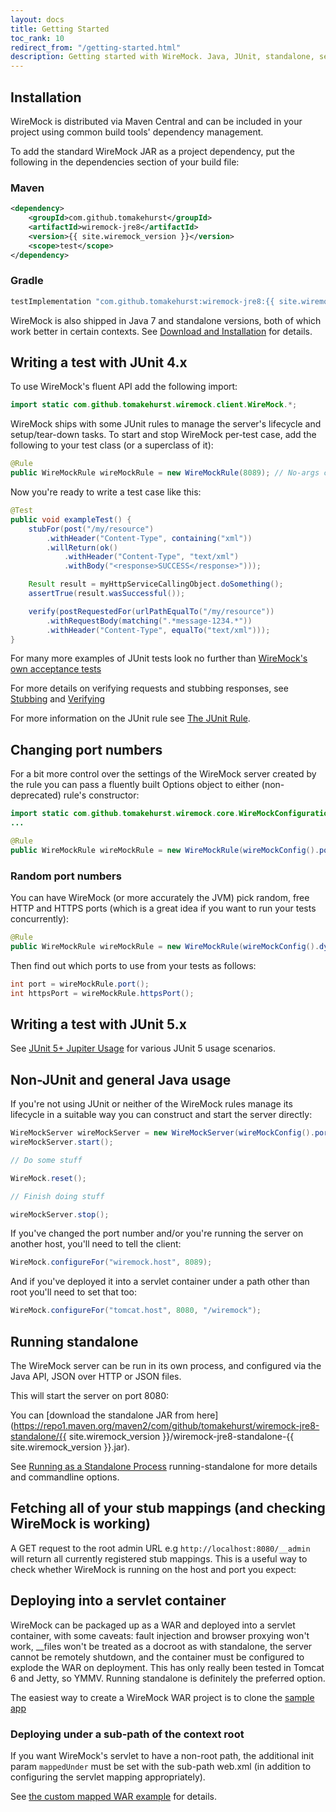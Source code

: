 ```yaml
---
layout: docs
title: Getting Started
toc_rank: 10
redirect_from: "/getting-started.html"
description: Getting started with WireMock. Java, JUnit, standalone, servlet container.
---
```


## Installation

WireMock is distributed via Maven Central and can be included in your project using common build tools' dependency management.

To add the standard WireMock JAR as a project dependency, put the following in the dependencies section of your build file:

### Maven

```xml
<dependency>
    <groupId>com.github.tomakehurst</groupId>
    <artifactId>wiremock-jre8</artifactId>
    <version>{{ site.wiremock_version }}</version>
    <scope>test</scope>
</dependency>
```

### Gradle

```groovy
testImplementation "com.github.tomakehurst:wiremock-jre8:{{ site.wiremock_version }}"
```

WireMock is also shipped in Java 7 and standalone versions, both of which work better in certain contexts.
See [Download and Installation](/docs/download-and-installation/) for details.

## Writing a test with JUnit 4.x

To use WireMock's fluent API add the following import:

```java
import static com.github.tomakehurst.wiremock.client.WireMock.*;
```

WireMock ships with some JUnit rules to manage the server's lifecycle
and setup/tear-down tasks. To start and stop WireMock per-test case, add
the following to your test class (or a superclass of it):

```java
@Rule
public WireMockRule wireMockRule = new WireMockRule(8089); // No-args constructor defaults to port 8080
```

Now you're ready to write a test case like this:

```java
@Test
public void exampleTest() {
    stubFor(post("/my/resource")
        .withHeader("Content-Type", containing("xml"))
        .willReturn(ok()
            .withHeader("Content-Type", "text/xml")
            .withBody("<response>SUCCESS</response>")));

    Result result = myHttpServiceCallingObject.doSomething();
    assertTrue(result.wasSuccessful());

    verify(postRequestedFor(urlPathEqualTo("/my/resource"))
        .withRequestBody(matching(".*message-1234.*"))
        .withHeader("Content-Type", equalTo("text/xml")));
}
```

For many more examples of JUnit tests look no further than [WireMock's
own acceptance
tests](https://github.com/tomakehurst/wiremock/tree/master/src/test/java/com/github/tomakehurst/wiremock)

For more details on verifying requests and stubbing responses, see [Stubbing](/docs/stubbing) and [Verifying](/docs/verifying/)

For more information on the JUnit rule see [The JUnit Rule](/docs/junit-rule/).

## Changing port numbers

For a bit more control over the settings of the WireMock server created
by the rule you can pass a fluently built Options object to either
(non-deprecated) rule's constructor:

```java
import static com.github.tomakehurst.wiremock.core.WireMockConfiguration.wireMockConfig;
...

@Rule
public WireMockRule wireMockRule = new WireMockRule(wireMockConfig().port(8089).httpsPort(8443));
```

### Random port numbers

You can have WireMock (or more accurately the JVM) pick random, free
HTTP and HTTPS ports (which is a great idea if you want to run your
tests concurrently):

```java
@Rule
public WireMockRule wireMockRule = new WireMockRule(wireMockConfig().dynamicPort().dynamicHttpsPort());
```

Then find out which ports to use from your tests as follows:

```java
int port = wireMockRule.port();
int httpsPort = wireMockRule.httpsPort();
```

## Writing a test with JUnit 5.x

See [JUnit 5+ Jupiter Usage](/docs/junit-jupiter/) for various JUnit 5 usage scenarios.

## Non-JUnit and general Java usage

If you're not using JUnit or neither of the WireMock rules manage its
lifecycle in a suitable way you can construct and start the server
directly:

```java
WireMockServer wireMockServer = new WireMockServer(wireMockConfig().port(8089)); //No-args constructor will start on port 8080, no HTTPS
wireMockServer.start();

// Do some stuff

WireMock.reset();

// Finish doing stuff

wireMockServer.stop();
```

If you've changed the port number and/or you're running the server on
another host, you'll need to tell the client:

```java
WireMock.configureFor("wiremock.host", 8089);
```

And if you've deployed it into a servlet container under a path other
than root you'll need to set that too:

```java
WireMock.configureFor("tomcat.host", 8080, "/wiremock");
```

## Running standalone

The WireMock server can be run in its own process, and configured via
the Java API, JSON over HTTP or JSON files.

This will start the server on port 8080:

You can [download the standalone JAR from
here](https://repo1.maven.org/maven2/com/github/tomakehurst/wiremock-jre8-standalone/{{ site.wiremock_version }}/wiremock-jre8-standalone-{{ site.wiremock_version }}.jar).

See [Running as a Standalone Process](/docs/running-standalone/) running-standalone for more details and commandline options.

Fetching all of your stub mappings (and checking WireMock is working)
---------------------------------------------------------------------

A GET request to the root admin URL e.g `http://localhost:8080/__admin`
will return all currently registered stub mappings. This is a useful way
to check whether WireMock is running on the host and port you expect:

## Deploying into a servlet container

WireMock can be packaged up as a WAR and deployed into a servlet
container, with some caveats: fault injection and browser proxying won't
work, \_\_files won't be treated as a docroot as with standalone, the
server cannot be remotely shutdown, and the container must be configured
to explode the WAR on deployment. This has only really been tested in
Tomcat 6 and Jetty, so YMMV. Running standalone is definitely the
preferred option.

The easiest way to create a WireMock WAR project is to clone the [sample
app](https://github.com/tomakehurst/wiremock/tree/master/sample-war)

### Deploying under a sub-path of the context root

If you want WireMock's servlet to have a non-root path, the additional
init param `mappedUnder` must be set with the sub-path web.xml (in
addition to configuring the servlet mapping appropriately).

See [the custom mapped WAR
example](https://github.com/tomakehurst/wiremock/blob/master/sample-war/src/main/webappCustomMapping/WEB-INF/web.xml)
for details.
